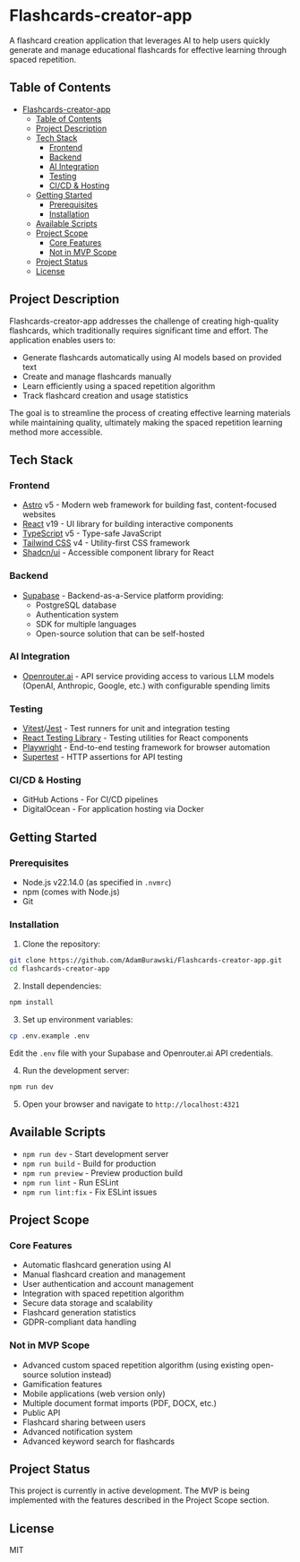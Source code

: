 # Flashcards-creator-app

A flashcard creation application that leverages AI to help users quickly generate and manage educational flashcards for effective learning through spaced repetition.

## Table of Contents

- [Flashcards-creator-app](#flashcards-creator-app)
  - [Table of Contents](#table-of-contents)
  - [Project Description](#project-description)
  - [Tech Stack](#tech-stack)
    - [Frontend](#frontend)
    - [Backend](#backend)
    - [AI Integration](#ai-integration)
    - [Testing](#testing)
    - [CI/CD \& Hosting](#cicd--hosting)
  - [Getting Started](#getting-started)
    - [Prerequisites](#prerequisites)
    - [Installation](#installation)
  - [Available Scripts](#available-scripts)
  - [Project Scope](#project-scope)
    - [Core Features](#core-features)
    - [Not in MVP Scope](#not-in-mvp-scope)
  - [Project Status](#project-status)
  - [License](#license)

## Project Description

Flashcards-creator-app addresses the challenge of creating high-quality flashcards, which traditionally requires significant time and effort. The application enables users to:

- Generate flashcards automatically using AI models based on provided text
- Create and manage flashcards manually
- Learn efficiently using a spaced repetition algorithm
- Track flashcard creation and usage statistics

The goal is to streamline the process of creating effective learning materials while maintaining quality, ultimately making the spaced repetition learning method more accessible.

## Tech Stack

### Frontend

- [Astro](https://astro.build/) v5 - Modern web framework for building fast, content-focused websites
- [React](https://react.dev/) v19 - UI library for building interactive components
- [TypeScript](https://www.typescriptlang.org/) v5 - Type-safe JavaScript
- [Tailwind CSS](https://tailwindcss.com/) v4 - Utility-first CSS framework
- [Shadcn/ui](https://ui.shadcn.com/) - Accessible component library for React

### Backend

- [Supabase](https://supabase.com/) - Backend-as-a-Service platform providing:
  - PostgreSQL database
  - Authentication system
  - SDK for multiple languages
  - Open-source solution that can be self-hosted

### AI Integration

- [Openrouter.ai](https://openrouter.ai/) - API service providing access to various LLM models (OpenAI, Anthropic, Google, etc.) with configurable spending limits

### Testing

- [Vitest](https://vitest.dev/)/[Jest](https://jestjs.io/) - Test runners for unit and integration testing
- [React Testing Library](https://testing-library.com/docs/react-testing-library/intro/) - Testing utilities for React components
- [Playwright](https://playwright.dev/) - End-to-end testing framework for browser automation
- [Supertest](https://github.com/ladjs/supertest) - HTTP assertions for API testing

### CI/CD & Hosting

- GitHub Actions - For CI/CD pipelines
- DigitalOcean - For application hosting via Docker

## Getting Started

### Prerequisites

- Node.js v22.14.0 (as specified in `.nvmrc`)
- npm (comes with Node.js)
- Git

### Installation

1. Clone the repository:

```bash
git clone https://github.com/AdamBurawski/Flashcards-creator-app.git
cd flashcards-creator-app
```

2. Install dependencies:

```bash
npm install
```

3. Set up environment variables:

```bash
cp .env.example .env
```

Edit the `.env` file with your Supabase and Openrouter.ai API credentials.

4. Run the development server:

```bash
npm run dev
```

5. Open your browser and navigate to `http://localhost:4321`

## Available Scripts

- `npm run dev` - Start development server
- `npm run build` - Build for production
- `npm run preview` - Preview production build
- `npm run lint` - Run ESLint
- `npm run lint:fix` - Fix ESLint issues

## Project Scope

### Core Features

- Automatic flashcard generation using AI
- Manual flashcard creation and management
- User authentication and account management
- Integration with spaced repetition algorithm
- Secure data storage and scalability
- Flashcard generation statistics
- GDPR-compliant data handling

### Not in MVP Scope

- Advanced custom spaced repetition algorithm (using existing open-source solution instead)
- Gamification features
- Mobile applications (web version only)
- Multiple document format imports (PDF, DOCX, etc.)
- Public API
- Flashcard sharing between users
- Advanced notification system
- Advanced keyword search for flashcards

## Project Status

This project is currently in active development. The MVP is being implemented with the features described in the Project Scope section.

## License

MIT

<!-- Test -->

